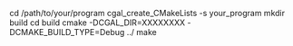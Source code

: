 cd /path/to/your/program
cgal_create_CMakeLists -s your_program
mkdir build
cd build
cmake -DCGAL_DIR=XXXXXXXX -DCMAKE_BUILD_TYPE=Debug ../
make
